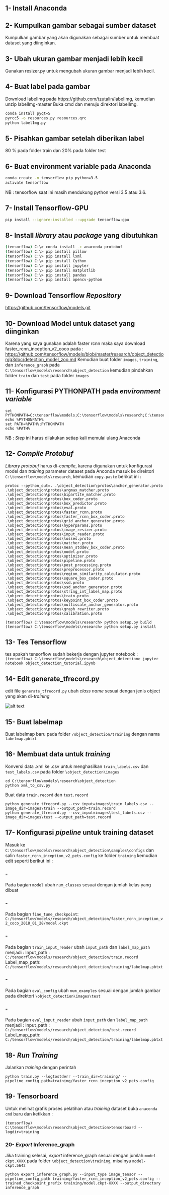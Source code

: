 ## 1- Install Anaconda

## 2- Kumpulkan gambar sebagai sumber dataset
Kumpulkan gambar yang akan digunakan sebagai sumber untuk membuat dataset yang diinginkan.

## 3- Ubah ukuran gambar menjadi lebih kecil
Gunakan resizer.py untuk mengubah ukuran gambar menjadi lebih kecil.

## 4- Buat label pada gambar
Download labelImg pada https://github.com/tzutalin/labelImg, kemudian unzip labelImg-master
Buka cmd dan menuju direktori labelImg.

```bash
conda install pyqt=5 
pyrcc5 -o resources.py resources.qrc
python labelImg.py
```

## 5- Pisahkan gambar setelah diberikan label
80 % pada folder train dan 20% pada folder test

## 6- Buat environment variable pada Anaconda

```bash
conda create -n tensorflow pip python=3.5 
activate tensorflow 
```
NB : tensorflow saat ini masih mendukung python versi 3.5 atau 3.6.

## 7- Install Tensorflow-GPU
```bash
pip install --ignore-installed --upgrade tensorflow-gpu
```

## 8- Install *library* atau *package* yang dibutuhkan

```bash
(tensorflow) C:\> conda install -c anaconda protobuf 
(tensorflow) C:\> pip install pillow 
(tensorflow) C:\> pip install lxml 
(tensorflow) C:\> pip install Cython 
(tensorflow) C:\> pip install jupyter 
(tensorflow) C:\> pip install matplotlib 
(tensorflow) C:\> pip install pandas 
(tensorflow) C:\> pip install opencv-python 
```

## 9- Download Tensorflow *Repository*
https://github.com/tensorflow/models.git

## 10- Download Model untuk dataset yang diinginkan
Karena yang saya gunakan adalah faster rcnn maka saya download faster_rcnn_inception_v2_coco pada :
https://github.com/tensorflow/models/blob/master/research/object_detection/g3doc/detection_model_zoo.md
Kemudian buat folder `images`, `training`, dan `inference_graph` pada `C:\tensorflow\models\research\object_detection`
kemudian pindahkan folder `train` dan `test` pada folder `images`

## 11- Konfigurasi PYTHONPATH pada *environment variable*

```
set PYTHONPATH=C:\tensorflow\models;C:\tensorflow\models\research;C:\tensorflow\models\research\slim
echo %PYTHONPATH%
set PATH=%PATH%;PYTHONPATH
echo %PATH%
```
NB : *Step* ini harus dilakukan setiap kali memulai ulang Anaconda

## 12- *Compile Protobuf*
*Library protobuf* harus di-*compile*, karena digunakan untuk konfigurasi model dan *training* parameter dataset
pada Anconda masuk ke direktori `C:\tensorflow\models\research`, kemudian `copy-paste` berikut ini :

```
protoc --python_out=. .\object_detection\protos\anchor_generator.proto .\object_detection\protos\argmax_matcher.proto .\object_detection\protos\bipartite_matcher.proto .\object_detection\protos\box_coder.proto .\object_detection\protos\box_predictor.proto .\object_detection\protos\eval.proto .\object_detection\protos\faster_rcnn.proto .\object_detection\protos\faster_rcnn_box_coder.proto .\object_detection\protos\grid_anchor_generator.proto .\object_detection\protos\hyperparams.proto .\object_detection\protos\image_resizer.proto .\object_detection\protos\input_reader.proto .\object_detection\protos\losses.proto .\object_detection\protos\matcher.proto .\object_detection\protos\mean_stddev_box_coder.proto .\object_detection\protos\model.proto .\object_detection\protos\optimizer.proto .\object_detection\protos\pipeline.proto .\object_detection\protos\post_processing.proto .\object_detection\protos\preprocessor.proto .\object_detection\protos\region_similarity_calculator.proto .\object_detection\protos\square_box_coder.proto .\object_detection\protos\ssd.proto .\object_detection\protos\ssd_anchor_generator.proto .\object_detection\protos\string_int_label_map.proto .\object_detection\protos\train.proto .\object_detection\protos\keypoint_box_coder.proto .\object_detection\protos\multiscale_anchor_generator.proto .\object_detection\protos\graph_rewriter.proto .\object_detection\protos\calibration.proto
```
```
(tensorflow) C:\tensorflow\models\research> python setup.py build
(tensorflow) C:\tensorflow\models\research> python setup.py install
```

## 13- Tes Tensorflow
tes apakah tensorflow sudah bekerja dengan jupyter notebook : `(tensorflow) C:\tensorflow\models\research\object_detection> jupyter notebook object_detection_tutorial.ipynb`

## 14- Edit generate_tfrecord.py
edit file `generate_tfrecord.py` ubah *class name* sesuai dengan jenis object yang akan di-*training*

![alt text](https://github.com/miqdadmq/Pelatihan-Dataset-Faster-RCNN/Pic/tfrecorg.PNG)
 

## 15- Buat labelmap
Buat labelmap baru pada folder `/object_detection/training` dengan nama `labelmap.pbtxt`

## 16- Membuat data untuk *training*
Konversi data .xml ke .csv untuk menghasilkan `train_labels.csv` dan `test_labels.csv` pada folder `\object_detection\images`

```
cd C:\tensorflow\models\research\object_detection
python xml_to_csv.py
```

Buat data `train.record` dan `test.record`

```
python generate_tfrecord.py --csv_input=images\train_labels.csv --image_dir=images\train --output_path=train.record
python generate_tfrecord.py --csv_input=images\test_labels.csv --image_dir=images\test --output_path=test.record
```

## 17- Konfigurasi *pipeline* untuk training dataset
Masuk ke `C:\tensorflow\models\research\object_detection\samples\configs` dan salin `faster_rcnn_inception_v2_pets.config` ke folder `training` kemudian edit seperti berikut ini :

### -
Pada bagian `model` ubah `num_classes` sesuai dengan jumlah kelas yang dibuat

### - 
Pada bagian `fine_tune_checkpoint`:
`C:/tensorflow/models/research/object_detection/faster_rcnn_inception_v2_coco_2018_01_28/model.ckpt`

### -
Pada bagian `train_input_reader` ubah `input_path` dan `label_map_path` menjadi :
Input_path : `C:/tensorflow/models/research/object_detection/train.record`
Label_map_path: `C:/tensorflow/models/research/object_detection/training/labelmap.pbtxt`

### -
Pada bagian `eval_config` ubah `num_examples` sesuai dengan jumlah gambar pada direktori `\object_detection\images\test`

### -
Pada bagian `eval_input_reader` ubah `input_path` dan `label_map_path` menjadi :
Input_path : `C:/tensorflow/models/research/object_detection/test.record`
Label_map_path: `C:/tensorflow/models/research/object_detection/training/labelmap.pbtxt`

## 18- *Run Training*
Jalankan *training* dengan perintah
```
python train.py --logtostderr --train_dir=training/ --pipeline_config_path=training/faster_rcnn_inception_v2_pets.config
```

## 19- Tensorboard
Untuk melihat grafik proses pelatihan atau *training* dataset buka `anaconda cmd` baru dan ketikkan :
```
(tensorflow) C:\tensorflow\models\research\object_detection>tensorboard --logdir=training
```

### 20- *Export* Inference_graph
Jika training selesai, *export* inference_graph sesuai dengan jumlah `model-ckpt.XXXX` pada folder `\object_detection\training`, misalnya `model-ckpt.5642` 
```
python export_inference_graph.py --input_type image_tensor --pipeline_config_path training/faster_rcnn_inception_v2_pets.config --trained_checkpoint_prefix training/model.ckpt-XXXX --output_directory inference_graph
```

